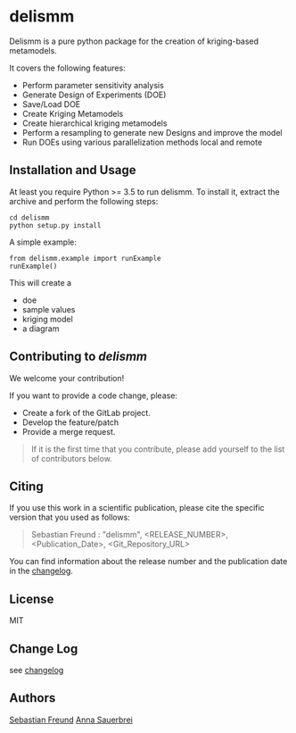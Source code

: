 # delismm

Delismm is a pure python package for the creation of kriging-based metamodels.

It covers the following features:

- Perform parameter sensitivity analysis
- Generate Design of Experiments (DOE)
- Save/Load DOE
- Create Kriging Metamodels
- Create hierarchical kriging metamodels
- Perform a resampling to generate new Designs and improve the model
- Run DOEs using various parallelization methods local and remote


## Installation and Usage

At least you require Python >= 3.5 to run delismm. To install it, extract the archive and perform the following steps:


```
cd delismm
python setup.py install
```


A simple example:

```
from delismm.example import runExample
runExample()
```

This will create a

- doe
- sample values
- kriging model
- a diagram


## Contributing to _delismm_

We welcome your contribution!

If you want to provide a code change, please:

* Create a fork of the GitLab project.
* Develop the feature/patch
* Provide a merge request.

> If it is the first time that you contribute, please add yourself to the list
> of contributors below.


## Citing

If you use this work in a scientific publication, please cite the specific version that you used as follows:

> Sebastian Freund : "delismm", <RELEASE_NUMBER>, <Publication_Date>, <Git_Repository_URL>

You can find information about the release number and the publication date in the [changelog](changelog.md).


## License

MIT

## Change Log

see [changelog](changelog.md)

## Authors

[Sebastian Freund](mailto:sebastian.freund@dlr.de)
[Anna Sauerbrei](mailto:anna.sauerbrei@dlr.de)
